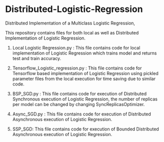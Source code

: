 # Distributed-Logistic-Regression
Distributed Implementation of a Multiclass Logistic Regression,

This repository contains files for both local as well as Distributed Implementation of Logistic Regression.

1. Local Logistic Regression.py : 
   This file contains code for local implementation of Logistic Regression which trains model and returns test and train accuracy.

2. Tensorflow_Logistic_regression.py :
   This file contains code for Tensorflow based implementation of Logistic Regression using pickled parameter files from the local            execution for time saving due to similar code.

3. BSP_SGD.py : 
   This file contains code for execution of Distributed Synchronous execution of Logistic Regression, the number of replicas per model can    be changed by changing SyncReplicasOptimizer.

4. Async_SGD.py : 
   This file contains code for execution of Distributed Asynchronous execution of Logistic Regression.
4. SSP_SGD: 
   This file contains code for execution of Bounded Distributed Asynchronous execution of Logistic Regression.
